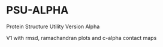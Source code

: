 # PSU-ALPHA
 Protein Structure Utility Version Alpha
 
V1 with rmsd, ramachandran plots and c-alpha contact maps
